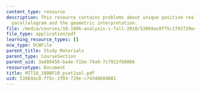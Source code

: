 ```yaml
---
content_type: resource
description: This resource contains problems about unique positive real number, the
  parallelogram and the geometric interpretation.
file: /media/courses/18-100b-analysis-i-fall-2010/53869ac8ff5c1f03729ec74348b84001_MIT18_100BF10_pset1sol.pdf
file_type: application/pdf
learning_resource_types: []
ocw_type: OCWFile
parent_title: Study Materials
parent_type: CourseSection
parent_uid: 3ad89456-ba4e-f1be-74a0-7c7912fb0866
resourcetype: Document
title: MIT18_100BF10_pset1sol.pdf
uid: 53869ac8-ff5c-1f03-729e-c74348b84001
---
```

